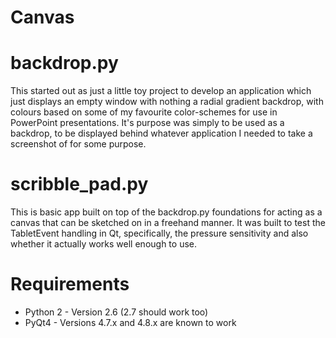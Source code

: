 Canvas
======

# backdrop.py
This started out as just a little toy project to develop an 
application which just displays an empty window with nothing
a radial gradient backdrop, with colours based on some of my
favourite color-schemes for use in PowerPoint presentations.
It's purpose was simply to be used as a backdrop, to be displayed
behind whatever application I needed to take a screenshot of
for some purpose.

# scribble_pad.py
This is basic app built on top of the backdrop.py foundations
for acting as a canvas that can be sketched on in a freehand
manner. It was built to test the TabletEvent handling in Qt,
specifically, the pressure sensitivity and also whether it
actually works well enough to use.

# Requirements
 * Python 2 - Version 2.6 (2.7 should work too)
 * PyQt4 - Versions 4.7.x and 4.8.x are known to work 

